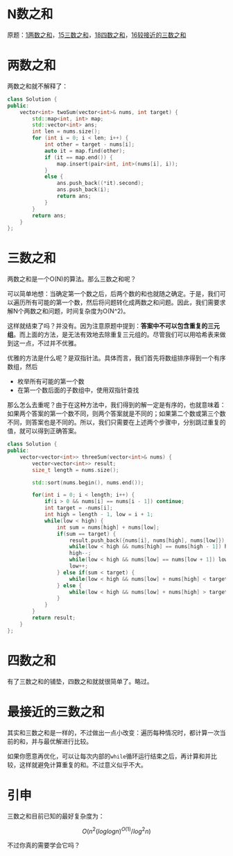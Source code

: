 # N数之和

原题：[1两数之和](https://leetcode-cn.com/problems/two-sum)，[15三数之和](https://leetcode-cn.com/problems/3sum)，[18四数之和](https://leetcode-cn.com/problems/4sum)，[16较接近的三数之和](https://leetcode-cn.com/problems/3sum-closest)

# 两数之和

两数之和就不解释了：

```cpp
class Solution {
public:
    vector<int> twoSum(vector<int>& nums, int target) {
        std::map<int, int> map;
        std::vector<int> ans;
        int len = nums.size();
        for (int i = 0; i < len; i++) {
            int other = target - nums[i];
            auto it = map.find(other);
            if (it == map.end()) {
                map.insert(pair<int, int>(nums[i], i));
            }
            else {
                ans.push_back((*it).second);
                ans.push_back(i);
                return ans;
            }
        }
        return ans;
    }
};
```

# 三数之和

两数之和是一个O(N)的算法。那么三数之和呢？

可以简单地想：当确定第一个数之后，后两个数的和也就随之确定。于是，我们可以遍历所有可能的第一个数，然后将问题转化成两数之和问题。因此，我们需要求解N个两数之和问题，时间复杂度为O(N^2)。

这样就结束了吗？并没有。因为注意原题中提到：**答案中不可以包含重复的三元组**。而上面的方法，是无法有效地去除重复三元组的。尽管我们可以用哈希表来做到这一点，不过并不优雅。

优雅的方法是什么呢？是双指针法。具体而言，我们首先将数组排序得到一个有序数组，然后

- 枚举所有可能的第一个数
- 在第一个数后面的子数组中，使用双指针查找

那么怎么去重呢？由于在这种方法中，我们得到的解一定是有序的，也就意味着：如果两个答案的第一个数不同，则两个答案就是不同的；如果第二个数或第三个数不同，则答案也是不同的。所以，我们只需要在上述两个步骤中，分别跳过重复的值，就可以得到正确答案。

```cpp
class Solution {
public:
    vector<vector<int>> threeSum(vector<int>& nums) {
        vector<vector<int>> result;
        size_t length = nums.size();

        std::sort(nums.begin(), nums.end());

        for(int i = 0; i < length; i++) {
            if(i > 0 && nums[i] == nums[i - 1]) continue;
            int target = -nums[i];
            int high = length - 1, low = i + 1;
            while(low < high) {
                int sum = nums[high] + nums[low];
                if(sum == target) {
                    result.push_back({nums[i], nums[high], nums[low]});
                    while(low < high && nums[high] == nums[high - 1]) high--;
                    high--;
                    while(low < high && nums[low] == nums[low + 1]) low++;
                    low++;
                } else if(sum < target) {
                    while(low < high && nums[low] + nums[high] < target) low++;
                } else {
                    while(low < high && nums[low] + nums[high] > target) high--;
                }
            }
        }
        return result;
    }
};
```

# 四数之和

有了三数之和的铺垫，四数之和就就很简单了。略过。

# 最接近的三数之和

其实和三数之和是一样的，不过做出一点小改变：遍历每种情况时，都计算一次当前的和，并与最优解进行比较。

如果你愿意再优化，可以让每次内部的`while`循环运行结束之后，再计算和并比较，这样就避免计算重复的和。不过意义似乎不大。

# 引申

三数之和目前已知的最好复杂度为：

$$O(n^2(loglogn)^{O(1)}/log^2n)$$

不过你真的需要学会它吗？